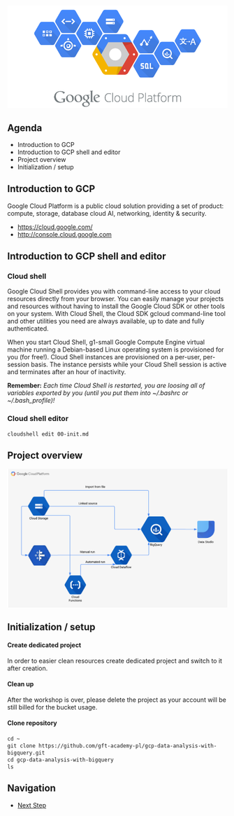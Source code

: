 ![GCP Logo](https://raw.githubusercontent.com/gft-academy-pl/gcp-data-analysis-with-bigquery/master/assets/google-cloud-platform.png)

## Agenda

- Introduction to GCP
- Introduction to GCP shell and editor
- Project overview
- Initialization / setup

## Introduction to GCP

Google Cloud Platform is a public cloud solution providing a set of product: compute, storage, database cloud AI, networking, identity & security. 

- https://cloud.google.com/ 
- http://console.cloud.google.com

## Introduction to GCP shell and editor

### Cloud shell

Google Cloud Shell provides you with command-line access to your cloud resources directly from your browser. You can easily manage your projects and resources without having to install the Google Cloud SDK or other tools on your system. With Cloud Shell, the Cloud SDK gcloud command-line tool and other utilities you need are always available, up to date and fully authenticated.

When you start Cloud Shell, g1-small Google Compute Engine virtual machine running a Debian-based Linux operating system is provisioned for you (for free!). Cloud Shell instances are provisioned on a per-user, per-session basis. The instance persists while your Cloud Shell session is active and terminates after an hour of inactivity. 

**Remember:** _Each time Cloud Shell is restarted, you are loosing all of variables exported by you (until you put them into ~/.bashrc or ~/.bash_profile)!_

### Cloud shell editor

```
cloudshell edit 00-init.md
```

## Project overview

![Diagram](https://github.com/gft-academy-pl/gcp-data-analysis-with-bigquery/blob/master/assets/Data%20analysis%20with%20BQ%20-%20diagram.png?raw=true)

## Initialization / setup

#### Create dedicated project

In order to easier clean resources create dedicated project and switch to it after creation.

#### Clean up

After the workshop is over, please delete the project as your account will be still billed for the bucket usage.

#### Clone repository

```
cd ~
git clone https://github.com/gft-academy-pl/gcp-data-analysis-with-bigquery.git
cd gcp-data-analysis-with-bigquery
ls
```

## Navigation

- [Next Step](./01-storage.md)
